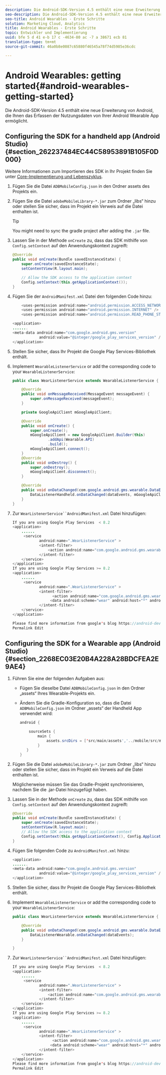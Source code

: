 ```yaml
---
description: Die Android-SDK-Version 4.5 enthält eine neue Erweiterung von Android, die Ihnen das Erfassen der Nutzungsdaten von Ihrer Android Wearable App ermöglicht.
seo-description: Die Android-SDK-Version 4.5 enthält eine neue Erweiterung von Android, die Ihnen das Erfassen der Nutzungsdaten von Ihrer Android Wearable App ermöglicht.
seo-title: Android Wearables - Erste Schritte
solution: Marketing Cloud, Analytics
title: Android Wearables - Erste Schritte
topic: Entwickler und Implementierung
uuid: bfe 5 d 41 e-b 17 c -4634-80 ac -7 a 38671 ecb 81
translation-type: tm+mt
source-git-commit: 46a0b8e0087c65880f46545a78f74d5985e36cdc

---
```



# Android Wearables: getting started{#android-wearables-getting-started}

Die Android-SDK-Version 4.5 enthält eine neue Erweiterung von Android, die Ihnen das Erfassen der Nutzungsdaten von Ihrer Android Wearable App ermöglicht.

## Configuring the SDK for a handheld app (Android Studio) {#section_262237484EC44C58953891B105F0D000}

Weitere Informationen zum Importieren des SDK in Ihr Projekt finden Sie unter [Core-Implementierung und Lebenszyklus](/help/android/getting-started/dev-qs.md).

1. Fügen Sie die Datei `ADBMobileConfig.json` in den Ordner assets des Projekts ein.
1. Fügen Sie die Datei `adobeMobileLibrary-*.jar` zum Ordner „libs“ hinzu oder stellen Sie sicher, dass im Projekt ein Verweis auf die Datei enthalten ist.

   >[!TIP]
   >
   >You might need to sync the gradle project after adding the `.jar` file.

1. Lassen Sie in der Methode `onCreate` zu, dass das SDK mithilfe von `Config.setContext` auf den Anwendungskontext zugreift:

   ```java
   @Override 
   public void onCreate(Bundle savedInstanceState) { 
       super.onCreate(savedInstanceState); 
       setContentView(R.layout.main); 
   
       // Allow the SDK access to the application context 
       Config.setContext(this.getApplicationContext()); 
   }
   ```

1. Fügen Sie der `AndroidManifest.xml` Datei den folgenden Code hinzu:

   ```java
       <uses-permission android:name="android.permission.ACCESS_NETWORK_STATE" /> 
       <uses-permission android:name="android.permission.INTERNET" /> 
       <uses-permission android:name="android.permission.READ_PHONE_STATE" /> 
   
   <application> 
   ....... 
   <meta-data android:name="com.google.android.gms.version" 
               android:value="@integer/google_play_services_version" /> 
   </application>
   ```

1. Stellen Sie sicher, dass Ihr Projekt die Google Play Services-Bibliothek enthält.
1. Implement `WearableListenerService` or add the corresponding code to your `WearableListenerService`:

   ```java
   public class WearListenerService extends WearableListenerService { 
   
       @Override 
       public void onMessageReceived(MessageEvent messageEvent) { 
           super.onMessageReceived(messageEvent); 
       } 
   
       private GoogleApiClient mGoogleApiClient; 
   
       @Override 
       public void onCreate() { 
           super.onCreate(); 
           mGoogleApiClient = new GoogleApiClient.Builder(this) 
                   .addApi(Wearable.API) 
                   .build(); 
           mGoogleApiClient.connect(); 
       } 
       @Override 
       public void onDestroy() { 
           super.onDestroy(); 
           mGoogleApiClient.disconnect(); 
       } 
   
       @Override 
       public void onDataChanged(com.google.android.gms.wearable.DataEventBuffer dataEvents) { 
           DataListenerHandheld.onDataChanged(dataEvents, mGoogleApiClient, this); 
       } 
   }
   ```

1. Zur `WearListenerService``AndroidManifest.xml` Datei hinzufügen:

   ```java
   If you are using Google Play Services  < 8.2 
   <application> 
       ...... 
        <service 
               android:name=".WearListenerService" > 
               <intent-filter> 
                   <action android:name="com.google.android.gms.wearable.BIND_LISTENER" /> 
               </intent-filter> 
       </service> 
   </application> 
   If you are using Google Play Services >= 8.2 
   <application> 
       ...... 
        <service 
               android:name=".WearListenerService" > 
               <intent-filter> 
                     <action android:name="com.google.android.gms.wearable.DATA_CHANGED" /> 
                    <data android:scheme="wear" android:host="*" android:pathPrefix="/abdmobile" /> 
               </intent-filter> 
       </service> 
   </application> 
   
   Please find more information from google's blog https://android-developers.googleblog.com/2016/04/deprecation-of-bindlistener.html. 
   Permalink Edit
   ```

## Configuring the SDK for a Wearable app (Android Studio) {#section_2268EC03E20B4A228A28BDCFEA2E9AE4}

1. Führen Sie eine der folgenden Aufgaben aus:

   * Fügen Sie dieselbe Datei `ADBMobileConfig.json` in den Ordner „assets“ Ihres Wearable-Projekts ein.
   * Ändern Sie die Gradle-Konfiguration so, dass die Datei `ADBMobileConfig.json` im Ordner „assets“ der Handheld App verwendet wird:

      ```java
      android { 
      
          sourceSets { 
              main { 
                  assets.srcDirs = ['src/main/assets','../mobile/src/main/assets'] 
              } 
         } 
      }
      ```

1. Fügen Sie die Datei `adobeMobileLibrary-*.jar` zum Ordner „libs“ hinzu oder stellen Sie sicher, dass im Projekt ein Verweis auf die Datei enthalten ist.

   Möglicherweise müssen Sie das Gradle-Projekt synchronisieren, nachdem Sie die .jar-Datei hinzugefügt haben.

1. Lassen Sie in der Methode `onCreate` zu, dass das SDK mithilfe von `Config.setContext` auf den Anwendungskontext zugreift:

   ```java
   @Override 
   public void onCreate(Bundle savedInstanceState) { 
       super.onCreate(savedInstanceState); 
       setContentView(R.layout.main);      
       // Allow the SDK access to the application context 
       Config.setContext(this.getApplicationContext(), Config.ApplicationType.APPLICATION_TYPE_WEARABLE); 
   }
   ```

1. Fügen Sie folgenden Code zu `AndroidManifest.xml` hinzu:

   ```java
   <application> 
   ....... 
   <meta-data android:name="com.google.android.gms.version" 
               android:value="@integer/google_play_services_version" /> 
   </application>
   ```

1. Stellen Sie sicher, dass Ihr Projekt die Google Play Services-Bibliothek enthält.
1. Implement `WearableListenerService` or add the corresponding code to your `WearableListenerService`:

   ```java
   public class WearListenerService extends WearableListenerService { 
   
       @Override 
       public void onDataChanged(com.google.android.gms.wearable.DataEventBuffer dataEvents) { 
           DataListenerWearable.onDataChanged(dataEvents); 
       } 
   
   }
   ```

1. Zur `WearListenerService``AndroidManifest.xml` Datei hinzufügen:

   ```java
   If you are using Google Play Services  < 8.2 
   <application> 
       ...... 
        <service 
               android:name=".WearListenerService" > 
               <intent-filter> 
                   <action android:name="com.google.android.gms.wearable.BIND_LISTENER" /> 
               </intent-filter> 
       </service> 
   </application> 
   If you are using Google Play Services >= 8.2 
   <application> 
       ...... 
        <service 
               android:name=".WearListenerService" > 
               <intent-filter> 
                     <action android:name="com.google.android.gms.wearable.DATA_CHANGED" /> 
                    <data android:scheme="wear" android:host="*" android:pathPrefix="/abdmobile" /> 
               </intent-filter> 
       </service> 
   </application> 
   Please find more information from google's blog https://android-developers.googleblog.com/2016/04/deprecation-of-bindlistener.html. 
   Permalink Edit
   ```

